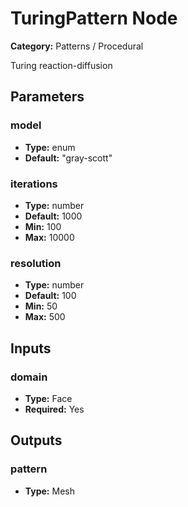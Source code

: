
# TuringPattern Node

**Category:** Patterns / Procedural

Turing reaction-diffusion

## Parameters


### model
- **Type:** enum
- **Default:** "gray-scott"





### iterations
- **Type:** number
- **Default:** 1000
- **Min:** 100
- **Max:** 10000



### resolution
- **Type:** number
- **Default:** 100
- **Min:** 50
- **Max:** 500



## Inputs


### domain
- **Type:** Face
- **Required:** Yes



## Outputs


### pattern
- **Type:** Mesh




